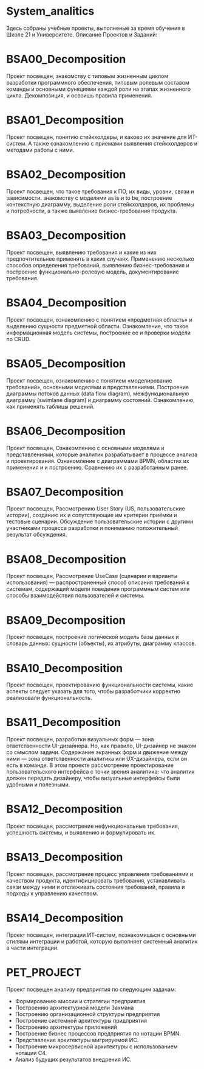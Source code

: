 # System_analitics
 Здесь собраны учебные проекты, выполненые за время обучения в Школе 21 и Университете.
Описание Проектов и Заданий: 
# BSA00_Decomposition
Проект посвещен, знакомству с типовым жизненным циклом разработки программного обеспечения, типовым ролевым составом команды и основными функциями каждой роли на этапах жизненного цикла. Декомпозиция, и освоишь правила применения.
# BSA01_Decomposition
Проект посвещен, понятию стейкхолдеры, и каково их значение для ИТ-систем. А также ознакомлению с приемами выявления стейкхолдеров и методами работы с ними.
# BSA02_Decomposition
Проект посвещен, что такое требования к ПО, их виды, уровни, связи и зависимости. знакомству с моделями as is и to be, построение контекстную диаграмму, выделение роли стейкхолдеров, их проблемы и потребности, а также выявление бизнес-требования продукта.
# BSA03_Decomposition
Проект посвещен, выявлению требования и какие из них предпочтительнее применять в каких случаях. Применению несколько способов определения требований, выявлению бизнес-требования и построение функционально-ролевую модель, документирование требования.
# BSA04_Decomposition
Проект посвещен, ознакомлению с понятием «предметная область» и выделению сущности предметной области. Ознакомление, что такое информационная модель системы, построение ее и проверки модели по CRUD.
# BSA05_Decomposition
Проект посвещен, ознакомлению с понятием «моделирование требований», основными моделями и представлениями. Построение диаграммы потоков данных (data flow diagram), межфункциональную диаграмму (swimlane diagram) и диаграмму состояний. Ознакомлению, как применять таблицы решений.
# BSA06_Decomposition
Проект посвещен, Ознакомлению с основными моделями и представлениями, которые аналитик разрабатывает в процессе анализа и проектирования. Ознакомление с диаграммами BPMN, областях их применения и и построению. Сравнению их с разработанным ранее.
# BSA07_Decomposition
Проект посвещен, Рассмотрению User Story (US, пользовательские истории), созданию их и сопутствующие им критерии приёмки и тестовые сценарии. Обсуждение пользовательские истории с другими участниками процесса разработки и пониманию положительный результат обсуждения.
# BSA08_Decomposition
Проект посвещен, Рассмотрение UseCase (сценарии и варианты использования) — распространенный способ описания требований к системам, содержащий модели поведения программным систем или способы взаимодействия пользователей и системы.
# BSA09_Decomposition
Проект посвещен, построение логической модель базы данных и словарь данных: сущности (объекты), их атрибуты, диаграмму классов.
# BSA10_Decomposition
Проект посвещен, проектированию функциональности системы, какие аспекты следует указать для того, чтобы разработчики корректно реализовали функциональность.
# BSA11_Decomposition
Проект посвещен, разработки визуальных форм — зона ответственности UI-дизайнера. Но, как правило, UI-дизайнер не знаком со смыслом задачи. Содержание экранных форм и движение между ними — зона ответственности аналитика или UX-дизайнера, если он есть в команде. В этом проекте рассмотрение проектирование пользовательского интерфейса с точки зрения аналитика: что аналитик должен передать дизайнеру, чтобы визуальные интерфейсы были удобными и полезными.
# BSA12_Decomposition
Проект посвещен, рассмотрение нефункциональные требования, успешность системы, и выявлению и формулировать их.
# BSA13_Decomposition
Проект посвещен, рассмотрение процесс управления требованиями и качеством продукта, идентифицировать требования, устанавливать связи между ними и отслеживать состояния требований, правила и подходы к управлению качеством.
# BSA14_Decomposition
Проект посвещен, интеграции ИТ-систем, познакомишься с основными стилями интеграции и работой, которую выполняет системный аналитик в части интеграции.
# PET_PROJECT
Проект посвещен анализу предприятия по следующим задачам: 
- Формированию миссии и стратегии предприятия
- Построению архитектурной модели Захмана
- Построению организационной структуры предприятия
- Построение системной архитектуры придприятия
- Построению архитектуры приложений
- Построение бизнес процессов предприятия по нотации BPMN.
- Представление архитектуры мигрируемой ИС.
- Построение микросервисной архитектуры с использованием нотации С4.
- Анализ будущих результатов внедрения ИС.
